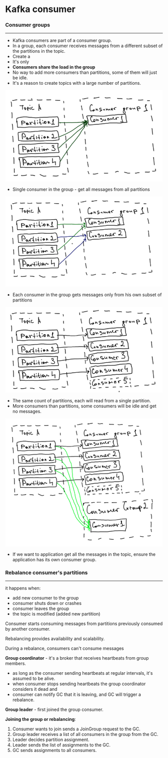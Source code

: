 # Kafka consumer

### Consumer groups

***

* Kafka consumers are part of a consumer group.
* In a group, each consumer receives messages from a different subset of the partitions in the topic.
* Create a
* It's only
* **Consumers share the load in the group**
* No way to add more consumers than partitions, some of them will just be idle.
* It's a reason to create topics with a large number of partitions.

![](<../../.gitbook/assets/image (7) (1) (1).png>)

* Single consumer in the group - get all messages from all partitions

![](<../../.gitbook/assets/image (11) (1) (1) (1).png>)

* Each consumer in the group gets messages only from his own subset of partitions

![](<../../.gitbook/assets/image (4) (1) (1).png>)

* The same count of partitions, each will read from a single partition.
* More consumers than partitions, some consumers will be idle and get no messages.

![](<../../.gitbook/assets/image (9) (1).png>)

* If we want to application get all the messages in the topic, ensure the application has its own consumer group.

### Rebalance consumer's partitions

***

it happens when:

* add new consumer to the group
* consumer shuts down or crashes
* consumer leaves the group
* the topic is modified (added new partition)

Consumer starts consuming messages from partitions previously consumed by another consumer.

Rebalancing provides availability and scalability.

During a rebalance, consumers can't consume messages

**Group coordinator** - it's a broker that receives heartbeats from group members.

* as long as the consumer sending heartbeats at regular intervals, it's assumed to be alive.
* when consumer stops sending heartbeats the group coordinator considers it dead and
* consumer can notify GC that it is leaving, and GC will trigger a rebalance.

**Group leader** - first joined the group consumer.

**Joining the group or rebalancing**:

1. Consumer wants to join sends a JoinGroup request to the GC.
2. Group leader receives a list of all consumers in the group from the GC.
3. Leader decides partition assignment.
4. Leader sends the list of assignments to the GC.
5. GC sends assignments to all consumers.
